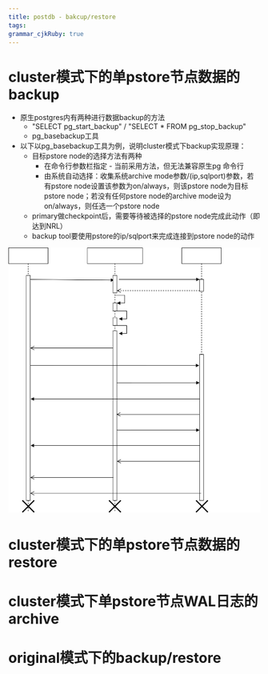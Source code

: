 ```yaml
---
title: postdb - bakcup/restore
tags: 
grammar_cjkRuby: true
---
```

# cluster模式下的单pstore节点数据的backup
- 原生postgres内有两种进行数据backup的方法
	- "SELECT pg_start_backup" / "SELECT * FROM pg_stop_backup"
	- pg_basebackup工具
- 以下以pg_basebackup工具为例，说明cluster模式下backup实现原理：
	- 目标pstore node的选择方法有两种
		- 在命令行参数栏指定 - 当前采用方法，但无法兼容原生pg 命令行
		- 由系统自动选择：收集系统archive mode参数/(ip,sqlport)参数，若有pstore node设置该参数为on/always，则该pstore node为目标pstore node；若没有任何pstore node的archive mode设为on/always，则任选一个pstore node
	- primary做checkpoint后，需要等待被选择的pstore node完成此动作（即达到NRL）
	- backup tool要使用pstore的ip/sqlport来完成连接到pstore node的动作


![绘图](./attachments/1640158663666.drawio.svg)


# cluster模式下的单pstore节点数据的restore



# cluster模式下单pstore节点WAL日志的archive

# original模式下的backup/restore

